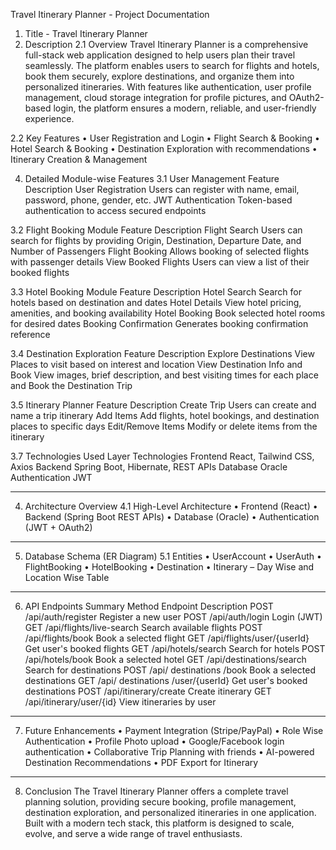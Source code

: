 Travel Itinerary Planner - Project Documentation

1. Title - Travel Itinerary Planner
2. Description
2.1 Overview
Travel Itinerary Planner is a comprehensive full-stack web application designed to help users plan their travel seamlessly. The platform enables users to search for flights and hotels, book them securely, explore destinations, and organize them into personalized itineraries. With features like authentication, user profile management, cloud storage integration for profile pictures, and OAuth2-based login, the platform ensures a modern, reliable, and user-friendly experience.

2.2 Key Features
•	User Registration and Login 
•	Flight Search & Booking
•	Hotel Search & Booking
•	Destination Exploration with recommendations
•	Itinerary Creation & Management 

4. Detailed Module-wise Features
3.1 User Management
Feature	Description
User Registration	Users can register with name, email, password, phone, gender, etc.
JWT Authentication	Token-based authentication to access secured endpoints


3.2 Flight Booking Module
Feature	Description
Flight Search	Users can search for flights by providing Origin, Destination, Departure Date, and Number of Passengers
Flight Booking	Allows booking of selected flights with passenger details
View Booked Flights	Users can view a list of their booked flights

3.3 Hotel Booking Module
Feature	Description
Hotel Search	Search for hotels based on destination and dates
Hotel Details	View hotel pricing, amenities, and booking availability
Hotel Booking	Book selected hotel rooms for desired dates
Booking Confirmation	Generates booking confirmation reference

3.4 Destination Exploration
Feature	Description
Explore Destinations	View Places to visit based on interest and location 
View Destination Info and Book	View images, brief description, and best visiting times for each place and Book the Destination Trip

3.5 Itinerary Planner
Feature	Description
Create Trip	Users can create and name a trip itinerary
Add Items	Add flights, hotel bookings, and destination places to specific days
Edit/Remove Items	Modify or delete items from the itinerary


3.7 Technologies Used
Layer	Technologies
Frontend	React, Tailwind CSS, Axios
Backend	Spring Boot, Hibernate, REST APIs
Database	Oracle
Authentication	JWT
________________________________________
4. Architecture Overview
4.1 High-Level Architecture
•	Frontend (React)
•	Backend (Spring Boot REST APIs)
•	Database (Oracle)
•	Authentication (JWT + OAuth2)
________________________________________
5. Database Schema (ER Diagram)
5.1 Entities
•	UserAccount 
•	UserAuth 
•	FlightBooking 
•	HotelBooking 
•	Destination 
•	Itinerary – Day Wise and Location Wise Table
________________________________________
6. API Endpoints Summary
Method	Endpoint	Description
POST	/api/auth/register	Register a new user
POST	/api/auth/login	Login (JWT)
GET	/api/flights/live-search	Search available flights
POST	/api/flights/book	Book a selected flight
GET	/api/flights/user/{userId}	Get user's booked flights
GET	/api/hotels/search	Search for hotels
POST	/api/hotels/book	Book a selected hotel
GET	/api/destinations/search	Search for destinations
POST	/api/ destinations /book	Book a selected destinations
GET	/api/ destinations /user/{userId}	Get user's booked destinations
POST	/api/itinerary/create	Create itinerary
GET	/api/itinerary/user/{id}	View itineraries by user
________________________________________
7. Future Enhancements
•	Payment Integration (Stripe/PayPal)
•	Role Wise Authentication
•	Profile Photo upload
•	Google/Facebook login authentication
•	Collaborative Trip Planning with friends
•	AI-powered Destination Recommendations
•	PDF Export for Itinerary
________________________________________
8. Conclusion
The Travel Itinerary Planner offers a complete travel planning solution, providing secure booking, profile management, destination exploration, and personalized itineraries in one application. Built with a modern tech stack, this platform is designed to scale, evolve, and serve a wide range of travel enthusiasts.
